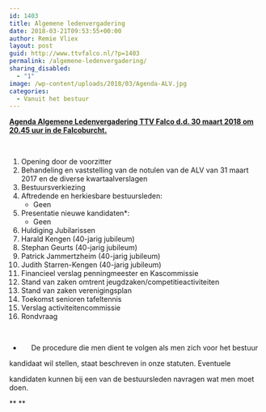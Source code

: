 ```yaml
---
id: 1403
title: Algemene ledenvergadering
date: 2018-03-21T09:53:55+00:00
author: Remie Vliex
layout: post
guid: http://www.ttvfalco.nl/?p=1403
permalink: /algemene-ledenvergadering/
sharing_disabled:
  - "1"
image: /wp-content/uploads/2018/03/Agenda-ALV.jpg
categories:
  - Vanuit het bestuur
---
```

**<u>Agenda Algemene Ledenvergadering TTV Falco d.d. 30 maart 2018 om 20.45 uur in de Falcoburcht.</u>**

&nbsp;

  1. Opening door de voorzitter
  2. Behandeling en vaststelling van de notulen van de ALV van 31 maart 2017 en de diverse kwartaalverslagen
  3. Bestuursverkiezing
  4. Aftredende en herkiesbare bestuursleden: 
      * Geen
  5. Presentatie nieuwe kandidaten*: 
      * Geen
  6. Huldiging Jubilarissen
  7. Harald Kengen (40-jarig jubileum)
  8. Stephan Geurts (40-jarig jubileum)
  9. Patrick Jammertzheim (40-jarig jubileum)
 10. Judith Starren-Kengen (40-jarig jubileum)
 11. Financieel verslag penningmeester en Kascommissie
 12. Stand van zaken omtrent jeugdzaken/competitieactiviteiten
 13. Stand van zaken verenigingsplan
 14. Toekomst senioren tafeltennis
 15. Verslag activiteitencommissie
 16. Rondvraag

&nbsp;

*      De procedure die men dient te volgen als men zich voor het bestuur
  
kandidaat wil stellen, staat beschreven in onze statuten. Eventuele
  
kandidaten kunnen bij een van de bestuursleden navragen wat men moet doen.

** **